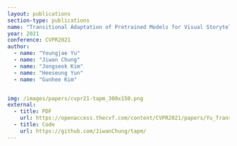 ```yaml
---
layout: publications
section-type: publications
name: "Transitional Adaptation of Pretrained Models for Visual Storytelling"
year: 2021
conference: CVPR2021
author:
  - name: "Youngjae Yu"
  - name: "Jiwan Chung"
  - name: "Jongseok Kim"
  - name: "Heeseung Yun"
  - name: "Gunhee Kim"


img: /images/papers/cvpr21-tapm_300x150.png
external:
  - title: PDF
    url: https://openaccess.thecvf.com/content/CVPR2021/papers/Yu_Transitional_Adaptation_of_Pretrained_Models_for_Visual_Storytelling_CVPR_2021_paper.pdf
  - title: Code
    url: https://github.com/JiwanChung/tapm/ 
---
```



